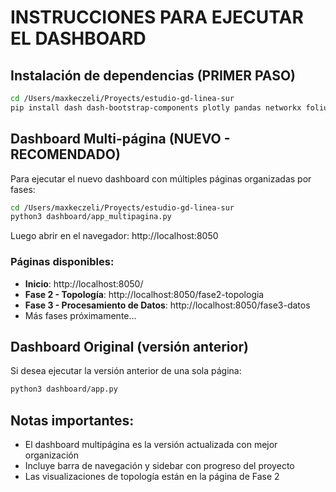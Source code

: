 # INSTRUCCIONES PARA EJECUTAR EL DASHBOARD

## Instalación de dependencias (PRIMER PASO)

```bash
cd /Users/maxkeczeli/Proyects/estudio-gd-linea-sur
pip install dash dash-bootstrap-components plotly pandas networkx folium
```

## Dashboard Multi-página (NUEVO - RECOMENDADO)

Para ejecutar el nuevo dashboard con múltiples páginas organizadas por fases:

```bash
cd /Users/maxkeczeli/Proyects/estudio-gd-linea-sur
python3 dashboard/app_multipagina.py
```

Luego abrir en el navegador: http://localhost:8050

### Páginas disponibles:
- **Inicio**: http://localhost:8050/
- **Fase 2 - Topología**: http://localhost:8050/fase2-topologia
- **Fase 3 - Procesamiento de Datos**: http://localhost:8050/fase3-datos
- Más fases próximamente...

## Dashboard Original (versión anterior)

Si desea ejecutar la versión anterior de una sola página:

```bash
python3 dashboard/app.py
```

## Notas importantes:
- El dashboard multipágina es la versión actualizada con mejor organización
- Incluye barra de navegación y sidebar con progreso del proyecto
- Las visualizaciones de topología están en la página de Fase 2